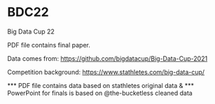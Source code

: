 # BDC22
Big Data Cup 22

PDF file contains final paper. 

Data comes from: https://github.com/bigdatacup/Big-Data-Cup-2021

Competition background: https://www.stathletes.com/big-data-cup/

*** PDF file contains data based on stathletes original data & 
*** PowerPoint for finals is based on @the-bucketless cleaned data


